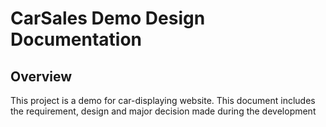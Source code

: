 # CarSales Demo Design Documentation
## Overview
<p>This project is a demo for car-displaying website. This document includes the requirement, design and major decision made during the development</p>
